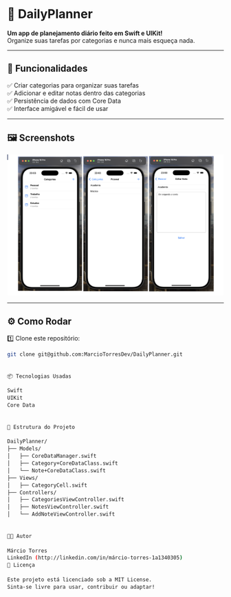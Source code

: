 # 📅 DailyPlanner

**Um app de planejamento diário feito em Swift e UIKit!**  
Organize suas tarefas por categorias e nunca mais esqueça nada.

---

## 🚀 Funcionalidades

✅ Criar categorias para organizar suas tarefas  
✅ Adicionar e editar notas dentro das categorias  
✅ Persistência de dados com Core Data  
✅ Interface amigável e fácil de usar  

---

## 🖼️ Screenshots

![Print da tela de lista de categorias, lista de tarefas e da tarefa](https://github.com/MarcioTorresDev/DailyPlanner/blob/main/TelasCategoriasTarefas.png?raw=true)

---

## ⚙️ Como Rodar

1️⃣ Clone este repositório:
```bash
git clone git@github.com:MarcioTorresDev/DailyPlanner.git


📦 Tecnologias Usadas

Swift
UIKit
Core Data


📜 Estrutura do Projeto

DailyPlanner/
├── Models/
│   ├── CoreDataManager.swift
│   ├── Category+CoreDataClass.swift
│   └── Note+CoreDataClass.swift
├── Views/
│   ├── CategoryCell.swift
├── Controllers/
│   ├── CategoriesViewController.swift
│   ├── NotesViewController.swift
│   └── AddNoteViewController.swift


👨‍💻 Autor

Márcio Torres
LinkedIn (http://linkedin.com/in/márcio-torres-1a1340305)
📄 Licença

Este projeto está licenciado sob a MIT License.
Sinta-se livre para usar, contribuir ou adaptar!
